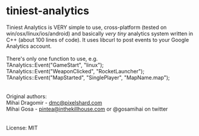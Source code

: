# tiniest-analytics
Tiniest Analytics is VERY simple to use, cross-platform (tested on win/osx/linux/ios/android) and basically *very tiny* analytics system written in C++ (about 100 lines of code). It uses libcurl to post events to your Google Analytics account.
<br />
<br />
There's only one function to use, e.g.<br />
TAnalytics::Event("GameStart", "linux");<br />
TAnalytics::Event("WeaponClicked", "RocketLauncher");<br />
TAnalytics::Event("MapStarted", "SinglePlayer", "MapName.map");<br />
<br />
<br />
Original authors:<br />
Mihai Dragomir - dmc@pixelshard.com<br />
Mihai Gosa - pintea@inthekillhouse.com or @gosamihai on twitter<br />
<br />
<br />
License: MIT
